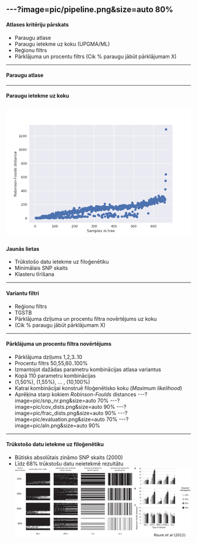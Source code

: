 <!--[>#### Filoģenētisko koku rekonstruēšanas algoritmi<]-->
<!--* Parsimonijas metodes-->
<!--* Distanču metodes-->
 <!--* *UPGMA*-->
 <!--* *Neighbour joining*-->
<!--* *Likelihood* metodes-->
 <!--* *Maximum likelihood*-->
<!--* *Bayesian* metodes-->

---?image=pic/pipeline.png&size=auto 80%
---
#### Atlases kritēriju pārskats
 * Paraugu atlase
 * Paraugu ietekme uz koku (UPGMA/ML)
 * Reģionu filtrs
 * Pārklājuma un procentu filtrs (Cik % paraugu jābūt pārklājumam X)

---
#### Paraugu atlase
---
#### Paraugu ietekme uz koku
![testing](pic/tree_dists.png)
---
#### Jaunās lietas
* Trūkstošo datu ietekme uz filoģenētiku
* Minimālais SNP skaits
* Klasteru tīrīšana
---
#### Variantu filtri
* Reģionu filtrs
 * TGSTB
* Pārklājuma dziļuma un procentu filtra novērtējums uz koku
 * (Cik % paraugu jābūt pārklājumam X)
---
#### Pārklājuma un procentu filtra novērtējums
* Pārklājuma dziļums 1,2,3..10
* Procentu filtrs 50,55,60..100%
* Izmantojot dažādas parametru kombinācijas atlasa variantus
 * Kopā 110 parametru kombinācijas 
 * (1,50%), (1,55%), ... , (10,100%)
* Katrai kombinācijai konstruē filoģenētisko koku (*Maximum likelihood*)
* Aprēķina starp kokiem *Robinson-Foulds* distances
---?image=pic/snp_nr.png&size=auto 70%
---?image=pic/cov_dists.png&size=auto 90%
---?image=pic/frac_dists.png&size=auto 90%
---?image=pic/evaluation.png&size=auto 70%
---?image=pic/aln.png&size=auto 90%

---
#### Trūkstošo datu ietekme uz filoģenētiku
* Būtisks absolūtais zināmo SNP skaits (2000)
* Līdz 68% trūkstošu datu neietekmē rezultātu
![Missingdata](pic/missing_data_impact.png)

